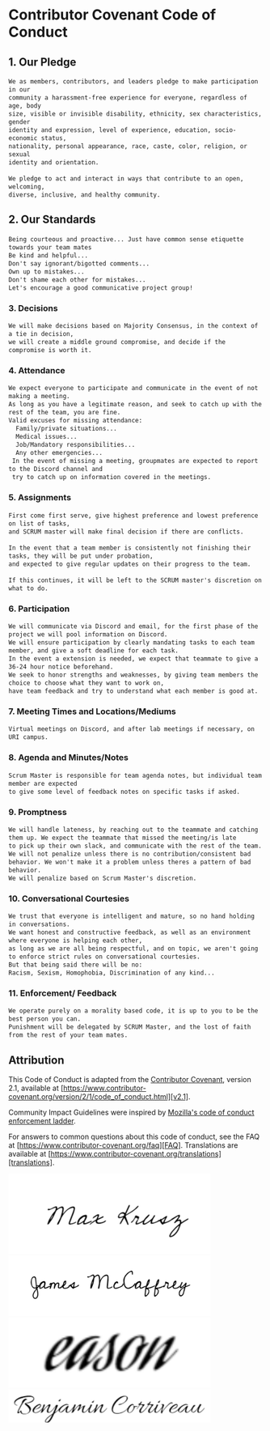 # Contributor Covenant Code of Conduct

## 1. Our Pledge
    We as members, contributors, and leaders pledge to make participation in our
    community a harassment-free experience for everyone, regardless of age, body
    size, visible or invisible disability, ethnicity, sex characteristics, gender
    identity and expression, level of experience, education, socio-economic status,
    nationality, personal appearance, race, caste, color, religion, or sexual
    identity and orientation.

    We pledge to act and interact in ways that contribute to an open, welcoming,
    diverse, inclusive, and healthy community.

## 2. Our Standards
    Being courteous and proactive... Just have common sense etiquette towards your team mates
    Be kind and helpful...
    Don't say ignorant/bigotted comments... 
    Own up to mistakes...
    Don't shame each other for mistakes...
    Let's encourage a good communicative project group!

### 3. Decisions
    We will make decisions based on Majority Consensus, in the context of a tie in decision, 
    we will create a middle ground compromise, and decide if the compromise is worth it. 
    
### 4. Attendance
    We expect everyone to participate and communicate in the event of not making a meeting. 
    As long as you have a legitimate reason, and seek to catch up with the rest of the team, you are fine.
    Valid excuses for missing attendance:
      Family/private situations...
      Medical issues...
      Job/Mandatory responsibilities...
      Any other emergencies...
     In the event of missing a meeting, groupmates are expected to report to the Discord channel and 
     try to catch up on information covered in the meetings.
    
### 5. Assignments
    First come first serve, give highest preference and lowest preference on list of tasks, 
    and SCRUM master will make final decision if there are conflicts.
    
    In the event that a team member is consistently not finishing their tasks, they will be put under probation, 
    and expected to give regular updates on their progress to the team.
    
    If this continues, it will be left to the SCRUM master's discretion on what to do.

### 6. Participation
    We will communicate via Discord and email, for the first phase of the project we will pool information on Discord. 
    We will ensure participation by clearly mandating tasks to each team member, and give a soft deadline for each task. 
    In the event a extension is needed, we expect that teammate to give a 36-24 hour notice beforehand. 
    We seek to honor strengths and weaknesses, by giving team members the choice to choose what they want to work on, 
    have team feedback and try to understand what each member is good at.

### 7. Meeting Times and Locations/Mediums
    Virtual meetings on Discord, and after lab meetings if necessary, on URI campus.
    
### 8. Agenda and Minutes/Notes
    Scrum Master is responsible for team agenda notes, but individual team member are expected 
    to give some level of feedback notes on specific tasks if asked.

### 9. Promptness
    We will handle lateness, by reaching out to the teammate and catching them up. We expect the teammate that missed the meeting/is late 
    to pick up their own slack, and communicate with the rest of the team.
    We will not penalize unless there is no contribution/consistent bad behavior. We won't make it a problem unless theres a pattern of bad behavior.
    We will penalize based on Scrum Master's discretion.

### 10. Conversational Courtesies
    We trust that everyone is intelligent and mature, so no hand holding in conversations. 
    We want honest and constructive feedback, as well as an environment where everyone is helping each other, 
    as long as we are all being respectful, and on topic, we aren't going to enforce strict rules on conversational courtesies.
    But that being said there will be no:
    Racism, Sexism, Homophobia, Discrimination of any kind...

### 11. Enforcement/ Feedback
    We operate purely on a morality based code, it is up to you to be the best person you can. 
    Punishment will be delegated by SCRUM Master, and the lost of faith from the rest of your team mates.
    
## Attribution

This Code of Conduct is adapted from the [Contributor Covenant][homepage],
version 2.1, available at
[https://www.contributor-covenant.org/version/2/1/code_of_conduct.html][v2.1].

Community Impact Guidelines were inspired by
[Mozilla's code of conduct enforcement ladder][Mozilla CoC].

For answers to common questions about this code of conduct, see the FAQ at
[https://www.contributor-covenant.org/faq][FAQ]. Translations are available at
[https://www.contributor-covenant.org/translations][translations].

[homepage]: https://www.contributor-covenant.org
[v2.1]: https://www.contributor-covenant.org/version/2/1/code_of_conduct.html
[Mozilla CoC]: https://github.com/mozilla/diversity
[FAQ]: https://www.contributor-covenant.org/faq
[translations]: https://www.contributor-covenant.org/translations



<img src ="res/MaxSignature.png" width = "400">

<img src ="res/JamesSignature.png" width = "400">

<img src ="res/EasonSignature.png" width = "400">

<img src="res/BenSignature.png" width = "400">
